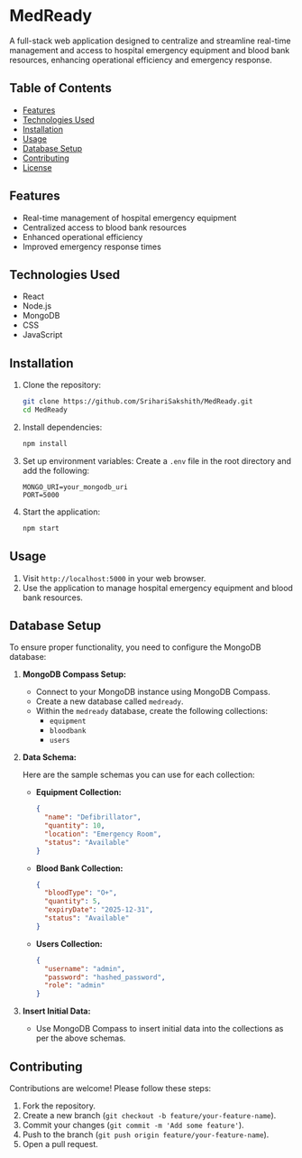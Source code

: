 # MedReady

A full-stack web application designed to centralize and streamline real-time management and access to hospital emergency equipment and blood bank resources, enhancing operational efficiency and emergency response.

## Table of Contents

- [Features](#features)
- [Technologies Used](#technologies-used)
- [Installation](#installation)
- [Usage](#usage)
- [Database Setup](#database-setup)
- [Contributing](#contributing)
- [License](#license)

## Features

- Real-time management of hospital emergency equipment
- Centralized access to blood bank resources
- Enhanced operational efficiency
- Improved emergency response times

## Technologies Used

- React
- Node.js
- MongoDB
- CSS
- JavaScript

## Installation

1. Clone the repository:
   ```bash
   git clone https://github.com/SrihariSakshith/MedReady.git
   cd MedReady
   ```

2. Install dependencies:
   ```bash
   npm install
   ```

3. Set up environment variables:
   Create a `.env` file in the root directory and add the following:
   ```env
   MONGO_URI=your_mongodb_uri
   PORT=5000
   ```

4. Start the application:
   ```bash
   npm start
   ```

## Usage

1. Visit `http://localhost:5000` in your web browser.
2. Use the application to manage hospital emergency equipment and blood bank resources.

## Database Setup

To ensure proper functionality, you need to configure the MongoDB database:

1. **MongoDB Compass Setup:**
   - Connect to your MongoDB instance using MongoDB Compass.
   - Create a new database called `medready`.
   - Within the `medready` database, create the following collections:
     - `equipment`
     - `bloodbank`
     - `users`
   
2. **Data Schema:**

   Here are the sample schemas you can use for each collection:

   - **Equipment Collection:**
     ```json
     {
       "name": "Defibrillator",
       "quantity": 10,
       "location": "Emergency Room",
       "status": "Available"
     }
     ```

   - **Blood Bank Collection:**
     ```json
     {
       "bloodType": "O+",
       "quantity": 5,
       "expiryDate": "2025-12-31",
       "status": "Available"
     }
     ```

   - **Users Collection:**
     ```json
     {
       "username": "admin",
       "password": "hashed_password",
       "role": "admin"
     }
     ```

3. **Insert Initial Data:**
   - Use MongoDB Compass to insert initial data into the collections as per the above schemas.

## Contributing

Contributions are welcome! Please follow these steps:

1. Fork the repository.
2. Create a new branch (`git checkout -b feature/your-feature-name`).
3. Commit your changes (`git commit -m 'Add some feature'`).
4. Push to the branch (`git push origin feature/your-feature-name`).
5. Open a pull request.
